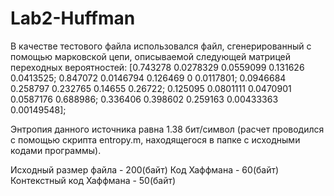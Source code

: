 # Lab2-Huffman
В качестве тестового файла использовался файл, сгенерированный с помощью марковской цепи, описываемой следующей матрицей переходных вероятностей:
[0.743278 0.0278329 0.0559099 0.131626 0.0413525; 
0.847072 0.0146794 0.126469 0 0.0117801;
0.0946684 0.258797 0.232765 0.14655 0.26722; 
0.125095 0.0801111 0.0470901 0.0587176 0.688986; 
0.336406 0.398602 0.259163 0.00433363 0.00149548]; 

Энтропия данного источника равна 1.38 бит/символ (расчет проводился с помощью скрипта entropy.m, находящегося в папке с исходными кодами программы).

Исходный размер файла - 200(байт)
Код Хаффмана - 60(байт)	
Контекстный код Хаффмана - 50(байт)
